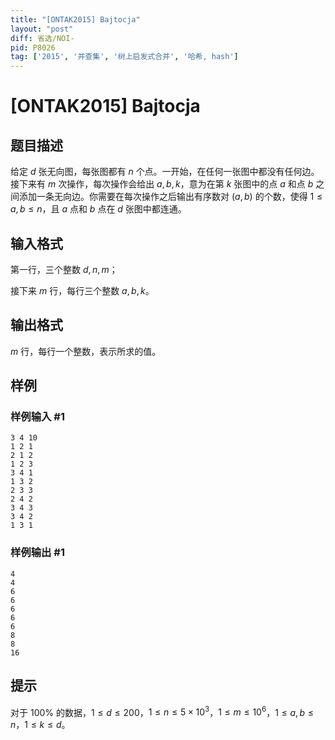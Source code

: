 ```yaml
---
title: "[ONTAK2015] Bajtocja"
layout: "post"
diff: 省选/NOI-
pid: P8026
tag: ['2015', '并查集', '树上启发式合并', '哈希, hash']
---
```

# [ONTAK2015] Bajtocja
## 题目描述

给定 $d$ 张无向图，每张图都有 $n$ 个点。一开始，在任何一张图中都没有任何边。接下来有 $m$ 次操作，每次操作会给出 $a, b, k$，意为在第 $k$ 张图中的点 $a$ 和点 $b$ 之间添加一条无向边。你需要在每次操作之后输出有序数对 $(a, b)$ 的个数，使得 $1 \leq a, b \leq n$，且 $a$ 点和 $b$ 点在 $d$ 张图中都连通。
## 输入格式

第一行，三个整数 $d, n, m$；

接下来 $m$ 行，每行三个整数 $a, b, k$。
## 输出格式

$m$ 行，每行一个整数，表示所求的值。
## 样例

### 样例输入 #1
```
3 4 10
1 2 1
2 1 2
1 2 3
3 4 1
1 3 2
2 3 3
2 4 2
3 4 3
3 4 2
1 3 1
```
### 样例输出 #1
```
4
4
6
6
6
6
6
8
8
16
```
## 提示

对于 $100\%$ 的数据，$1 \leq d \leq 200$，$1 \leq n \leq5 \times 10^3$，$1\leq m \leq 10^6$，$1 \leq a, b \leq n$，$1 \leq k \leq d$。
